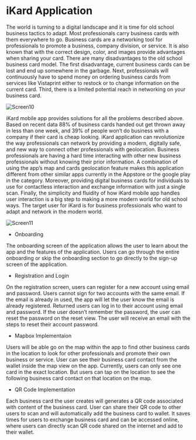 # iKard Application

The world is turning to a digital landscape and it is time for old school business tactics to adapt. Most professionals carry business cards with them everywhere to go. Business cards are a networking tool for professionals to promote a business, company division, or service. It is also known that with the correct design, color, and images provide advantages when sharing your card. There are many disadvantages to the old school business card model. The first disadvantage, current business cards can be lost and end up somewhere in the garbage. Next, professionals will continuously have to spend money on ordering business cards from services like Vistaprint either to restock or to change information on the current card. Third, there is a limited potential reach in networking on your business card.


![Screen10](https://user-images.githubusercontent.com/28322834/123497647-ac0dea00-d5fc-11eb-937f-ec196d42d24a.png)


iKard mobile app provides solutions for all the problems described above. Based on recent data 88% of business cards handed out get thrown away in less than one week, and 39% of people won’t do business with a company if their card is cheap looking. iKard application can revolutionize the way professionals can network by providing a modern, digitally safe, and new way to connect other professionals with geolocation. Business professionals are having a hard time interacting with other new business professionals without knowing their prior information. A combination of using the app’s map and cards geolocation feature makes this application different from other similar apps currently in the Appstore or the google play in the category. Moreover, providing digital business cards for individuals to use for contactless interaction and exchange information with just a single scan. Finally, the simplicity and fluidity of how iKard mobile app handles user interaction is a big step to making a more modern world for old school ways. The target user for iKard is for business professionals who want to adapt and network in the modern world.

![Screen11](https://user-images.githubusercontent.com/28322834/123497636-a3b5af00-d5fc-11eb-9038-9d9e3c5c6e9b.png)


- Onboarding

The onboarding screen of the application allows the user to learn about the app and the features of the application. Users can go through the entire onboarding or skip the onboarding section to go directly to the sign-up screen of the application.

- Registration and Login

On the registration screen, users can register for a new account using email and password. Users cannot sign for two accounts with the same email. If the email is already in used, the app will let the user know the email is already registered. Returned users can log in to their account using email and password. If the user doesn’t remember the password, the user can reset the password on the reset view. The user will receive an email with the steps to reset their account password.

- Mapbox Implementaion

Users will be able go on the map within the app to find other business cards in the location to look for other professionals and promote their own business or service. User can see their business card contact from the wallet inside the map view on the app. Currently, users can only see one card in the exact location. But users can tap on the location to see the following business card contact on that location on the map.

- QR Code Implementation

Each business card the user creates will generates a QR code associated with content of the business card. User can share their QR code to other users to scan and will automatically add the business card to wallet. It saves times for users to exchange business card and can be accessed online, where users can directly scan QR code shared on the internet and add to their wallet.

